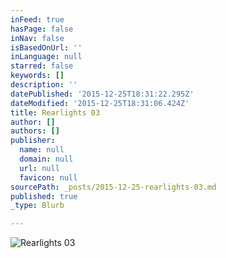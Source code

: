 ```yaml
---
inFeed: true
hasPage: false
inNav: false
isBasedOnUrl: ''
inLanguage: null
starred: false
keywords: []
description: ''
datePublished: '2015-12-25T18:31:22.295Z'
dateModified: '2015-12-25T18:31:06.424Z'
title: Rearlights 03
author: []
authors: []
publisher:
  name: null
  domain: null
  url: null
  favicon: null
sourcePath: _posts/2015-12-25-rearlights-03.md
published: true
_type: Blurb

---
```

![Rearlights 03](https://the-grid-user-content.s3-us-west-2.amazonaws.com/9c14b274-0bc7-4096-b598-11bbe54801f5.jpg)